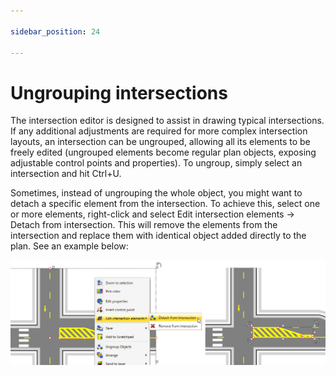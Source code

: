 ```yaml
---

sidebar_position: 24

---
```

# Ungrouping intersections

The intersection editor is designed to assist in drawing typical intersections. If any additional adjustments are required for more complex intersection layouts, an intersection can be ungrouped, allowing all its elements to be freely edited (ungrouped elements become regular plan objects, exposing adjustable control points and properties). To ungroup, simply select an intersection and hit Ctrl+U.

Sometimes, instead of ungrouping the whole object, you might want to detach a specific element from the intersection. To achieve this, select one or more elements, right-click and select Edit intersection elements -> Detach from intersection. This will remove the elements from the intersection and replace them with identical object added directly to the plan. See an example below:

![Ungrouping_intersections](./assets/Ungrouping_intersections.png)
